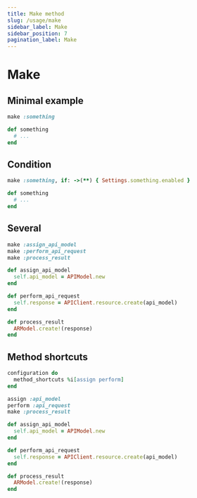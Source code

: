 ```yaml
---
title: Make method
slug: /usage/make
sidebar_label: Make
sidebar_position: 7
pagination_label: Make
---
```


# Make

## Minimal example

```ruby
make :something

def something
  # ...
end
```

## Condition

```ruby
make :something, if: ->(**) { Settings.something.enabled }

def something
  # ...
end
```

## Several

```ruby
make :assign_api_model
make :perform_api_request
make :process_result

def assign_api_model
  self.api_model = APIModel.new
end

def perform_api_request
  self.response = APIClient.resource.create(api_model)
end

def process_result
  ARModel.create!(response)
end
```

## Method shortcuts

```ruby
configuration do
  method_shortcuts %i[assign perform]
end

assign :api_model
perform :api_request
make :process_result

def assign_api_model
  self.api_model = APIModel.new
end

def perform_api_request
  self.response = APIClient.resource.create(api_model)
end

def process_result
  ARModel.create!(response)
end
```
